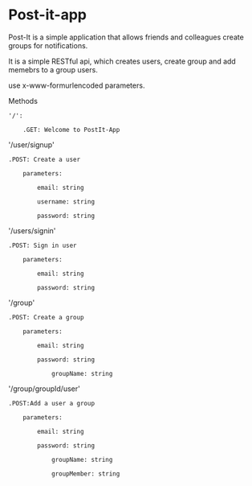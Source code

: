 # Post-it-app
Post-It is a simple application that allows friends and colleagues create groups for notifications.

It is a simple RESTful api, which creates users, create group and add memebrs to a group users.

use x-www-formurlencoded parameters.

Methods

	'/':

		.GET: Welcome to PostIt-App
    
    
'/user/signup'

	.POST: Create a user

		parameters:

			email: string

			username: string

			password: string

'/users/signin'

	.POST: Sign in user

		parameters:

			email: string

			password: string

'/group'

	.POST: Create a group

		parameters:

			email: string

			password: string
        
        		groupName: string
        
'/group/groupId/user'
      
 	.POST:Add a user a group

		parameters:

			email: string

			password: string
        
        		groupName: string
        
        		groupMember: string
        
      
      
      


